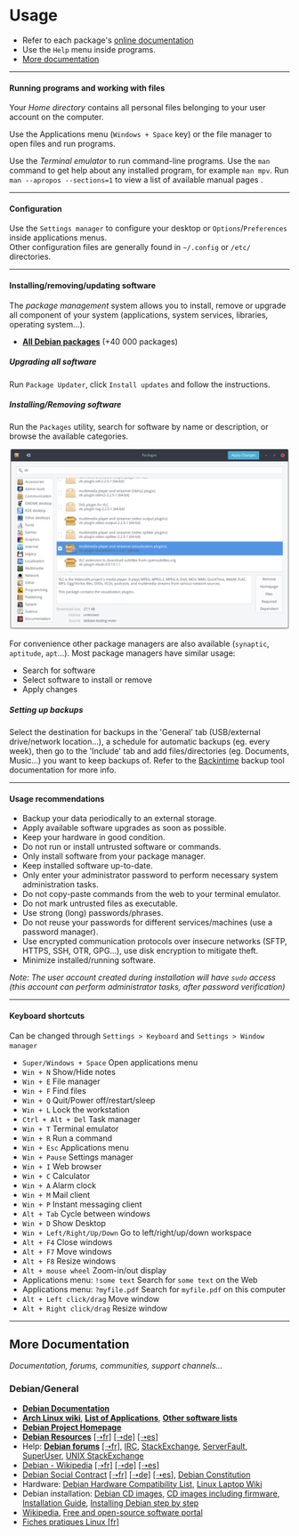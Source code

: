# Usage

 * Refer to each package's [online documentation](packages.md)
 * Use the `Help` menu inside programs.
 * [More documentation](#more-documentation)

-------------------------------------------

#### Running programs and working with files

Your _Home directory_ contains all personal files belonging to your user account on the 
computer.

Use the Applications menu (`Windows + Space` key) or the file manager to open files
and run programs.

Use the _Terminal emulator_ to run command-line programs. Use the `man` command to get 
help about any installed program, for example `man mpv`. Run `man --apropos --sections=1`
to view a list of available manual pages .

-------------------------------------------

#### Configuration

Use the `Settings manager` to configure your desktop or `Options`/`Preferences` inside applications menus.  
Other configuration files are generally found in `~/.config` or `/etc/` directories.



------------------------------------------

#### Installing/removing/updating software

The _package management_ system allows you to install, remove or upgrade all 
component of your system (applications, system services, libraries, operating system...).

 * **[All Debian packages](https://packages.debian.org)** (+40 000 packages)

##### Upgrading all software

Run `Package Updater`, click `Install updates` and follow the instructions.

<!--- * From the [Synaptic](packages/synaptic.md) package manager:
   * click `Reload`, `Mark all upgrades`, `Apply`.
   * Review the proposed changes and `Apply`.

![](res/synaptic-upgrade.png) -->

##### Installing/Removing software

Run the `Packages` utility, search for software by name or description, or browse the available categories.

![](res/gpk-install-remove.png)

<!-- * Use the `Search` button to search in package names or descriptions.
 * From the [Synaptic](packages/synaptic.md) package manager:
  * Right-click the package to install/remove
  * `Select for installation` or `Select for removal`.
  * Click `Apply` to proceed to installation.

![](res/synaptic-search-install.png) ![](res/synaptic-purge.png) -->

For convenience other package managers are also available (`synaptic`, `aptitude`, `apt`...).
Most package managers have similar usage:

 * Search for software
 * Select software to install or remove
 * Apply changes


##### Setting up backups

Select the destination for backups in the 'General' tab (USB/external
drive/network location...), a schedule for automatic backups (eg. every week),
then go to the 'Include' tab and add files/directories (eg. Documents, Music...)
you want to keep backups of. Refer to the [Backintime](http://backintime.readthedocs.io/en/latest/) backup tool documentation for more info.

------------------------------------------

#### Usage recommendations

 * Backup your data periodically to an external storage.
 * Apply available software upgrades as soon as possible.
 * Keep your hardware in good condition.
 * Do not run or install untrusted software or commands.
 * Only install software from your package manager.
 * Keep installed software up-to-date.
 * Only enter your administrator password to perform necessary system administration tasks.
 * Do not copy-paste commands from the web to your terminal emulator.
 * Do not mark untrusted files as executable.
 * Use strong (long) passwords/phrases.
 * Do not reuse your passwords for different services/machines (use a password manager).
 * Use encrypted communication protocols over insecure networks (SFTP, HTTPS, SSH, OTR, GPG...), use disk encryption to mitigate theft.
 * Minimize installed/running software.

_Note: The user account created during installation will have `sudo` access (this account can perform administrator tasks, after password verification)_

------------------------------------------

#### Keyboard shortcuts

Can be changed through `Settings > Keyboard` and `Settings > Window manager`

 * `Super/Windows + Space` Open applications menu
 * `Win + N` Show/Hide notes
 * `Win + E` File manager
 * `Win + F` Find files
 * `Win + Q` Quit/Power off/restart/sleep
 * `Win + L` Lock the workstation
 * `Ctrl + Alt + Del` Task manager
 * `Win + T` Terminal emulator
 * `Win + R` Run a command
 * `Win + Esc` Applications menu
 * `Win + Pause` Settings manager
 * `Win + I` Web browser
 * `Win + C` Calculator
 * `Win + A` Alarm clock
 * `Win + M` Mail client
 * `Win + P` Instant messaging client
 * `Alt + Tab` Cycle between windows
 * `Win + D` Show Desktop
 * `Win + Left/Right/Up/Down` Go to left/right/up/down workspace
 * `Alt + F4` Close windows
 * `Alt + F7` Move windows
 * `Alt + F8` Resize windows
 * `Alt + mouse wheel` Zoom-in/out display
 * Applications menu: `!some text` Search for `some text` on the Web
 * Applications menu: `?myfile.pdf` Search for `myfile.pdf` on this computer
 * `Alt + Left click/drag` Move window
 * `Alt + Right click/drag` Resize window

--------------------------------------------

## More Documentation

_Documentation, forums, communities, support channels..._

### Debian/General

 * **[Debian Documentation](https://www.debian.org/doc/)**
 * **[Arch Linux wiki](https://wiki.archlinux.org/)**, **[List of Applications](https://wiki.archlinux.org/index.php/List_of_applications)**, **[Other software lists](https://wiki.archlinux.org/index.php/List_of_applications#See_also)**
 * **[Debian Project Homepage](https://www.debian.org/)**
 * **[Debian Resources](https://wiki.debian.org/DebianResources)** [[➝fr]](https://wiki.debian.org/fr/DebianResources) [[➝de]](https://wiki.debian.org/de/DebianResources) [[➝es]](https://wiki.debian.org/es/DebianResources)
 * Help: **[Debian forums](http://forums.debian.net/)** [[➝fr]](https://www.debian-fr.org/), [IRC](https://wiki.debian.org/IRC), [StackExchange](https://stackexchange.com/search), [ServerFault](https://serverfault.com/), [SuperUser](https://superuser.com/), [UNIX StackExchange](https://unix.stackexchange.com/)
 * [Debian - Wikipedia](https://en.wikipedia.org/wiki/Debian) [[➝fr]](https://fr.wikipedia.org/wiki/Debian) [[➝de]](https://de.wikipedia.org/wiki/Debian) [[➝es]](https://es.wikipedia.org/wiki/Debian)
 * [Debian Social Contract](https://www.debian.org/social_contract) [[➝fr]](https://www.debian.org/social_contract.fr.html) [[➝de]](https://www.debian.org/social_contract.de.html) [[➝es]](https://www.debian.org/social_contract.es.html), [Debian Constitution](https://www.debian.org/devel/constitution)
 * Hardware: [Debian Hardware Compatibility List](http://kmuto.jp/debian/hcl/index.cgi), [Linux Laptop Wiki](http://www.linlap.com/)
 * Debian installation: [Debian CD images](http://cdimage.debian.org/cdimage/), [CD images including firmware](http://cdimage.debian.org/cdimage/unofficial/non-free/cd-including-firmware/), [Installation Guide](https://www.debian.org/releases/stable/amd64/), [Installing Debian step by step](https://debian-handbook.info/browse/stable/sect.installation-steps.html)
 * [Wikipedia](https://en.wikipedia.org/wiki/Main_Page), [Free and open-source software portal](https://en.wikipedia.org/wiki/Portal:Free_and_open-source_software)
 * [Fiches pratiques Linux [fr]](http://www.commentcamarche.net/faq/linux-97)
